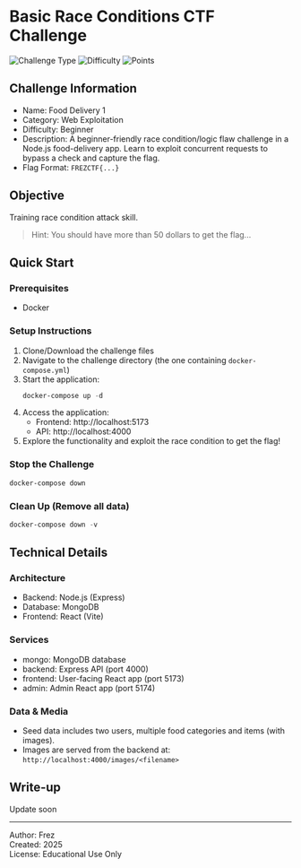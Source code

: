 # Basic Race Conditions CTF Challenge

![Challenge Type](https://img.shields.io/badge/Type-Web%20Exploitation-red)
![Difficulty](https://img.shields.io/badge/Difficulty-Beginner-green)
![Points](https://img.shields.io/badge/Points-100-blue)

## Challenge Information

- Name: Food Delivery 1
- Category: Web Exploitation
- Difficulty: Beginner
- Description: A beginner-friendly race condition/logic flaw challenge in a Node.js food-delivery app. Learn to exploit concurrent requests to bypass a check and capture the flag.
- Flag Format: `FREZCTF{...}`

## Objective

Training race condition attack skill.

> Hint: You should have more than 50 dollars to get the flag...


## Quick Start

### Prerequisites
- Docker

### Setup Instructions

1. Clone/Download the challenge files
2. Navigate to the challenge directory (the one containing `docker-compose.yml`)
3. Start the application:
   ```powershell
   docker-compose up -d
   ```
4. Access the application:
   - Frontend: http://localhost:5173
   - API: http://localhost:4000
5. Explore the functionality and exploit the race condition to get the flag!

### Stop the Challenge
```powershell
docker-compose down
```

### Clean Up (Remove all data)
```powershell
docker-compose down -v
```

## Technical Details

### Architecture
- Backend: Node.js (Express)
- Database: MongoDB
- Frontend: React (Vite)

### Services
- mongo: MongoDB database
- backend: Express API (port 4000)
- frontend: User-facing React app (port 5173)
- admin: Admin React app (port 5174)

### Data & Media
- Seed data includes two users, multiple food categories and items (with images).
- Images are served from the backend at: `http://localhost:4000/images/<filename>`

## Write-up
Update soon

---

Author: Frez  
Created: 2025  
License: Educational Use Only